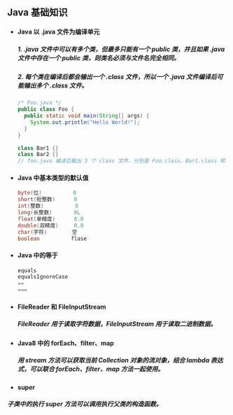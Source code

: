 ## Java 基础知识

- #### Java 以 .java 文件为编译单元
  ##### 1. .java 文件中可以有多个类，但最多只能有一个 public 类，并且如果 .java 文件中存在一个 public 类，则类名必须与文件名完全相同。
  ##### 2. 每个类在编译后都会输出一个 .class 文件，所以一个 .java 文件编译后可能输出多个 .class 文件。
  ```java
  /* Foo.java */
  public class Foo {
    public static void main(String[] args) {
      System.out.println("Hello World!");
    }
  }

  class Bar1 {}
  class Bar2 {}
  // foo.java 编译后输出 3 个 class 文件，分别是 Foo.class、Bar1.class 和 Bar2.class
  ```


- #### Java 中基本类型的默认值
  ```java
  byte(位)          0
  short(短整数)      0
  int(整数)          0
  long(长整数)       0L
  float(单精度)      0.0
  double(双精度)     0.0
  char(字符)        空
  boolean          flase
  ```


- #### Java 中的等于
  ```Java
  equals
  equalsIgnoreCase
  ==
  ===
  ```




- #### FileReader 和 FileInputStream
  ##### FileReader 用于读取字符数据，FileInputStream 用于读取二进制数据。
  
  
  
  
- #### Java8 中的 forEach、filter、map
  ##### 用 stream 方法可以获取当前 Collection 对象的流对象，结合 lambda 表达式，可以联合 forEach、filter、map 方法一起使用。




- #### super
##### 子类中的执行 super 方法可以调用执行父类的构造函数。
